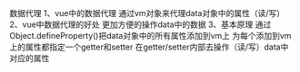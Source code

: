 数据代理
    1、vue中的数据代理
        通过vm对象来代理data对象中的属性（读/写）
    2、vue中数据代理的好处
        更加方便的操作data中的数据
    3、基本原理
        通过Object.defineProperty()把data对象中的所有属性添加到vm上
        为每个添加到vm上的属性都指定一个getter和setter
        在getter/setter内部去操作（读/写）data中对应的属性
        
